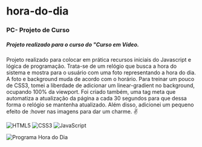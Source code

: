 # hora-do-dia

### PC- Projeto de Curso

##### Projeto realizado para o curso do "Curso em Vídeo.

Projeto realizado para colocar em prática recursos iniciais do Javascript e lógica de programação. Trata-se de um relógio que busca a hora do sistema e mostra para o usuário com uma foto representando a hora do dia. A foto e background muda de acordo com o horário. Para treinar um pouco de CSS3, tomei a liberdade de adicionar um linear-gradient no background, ocupando 100% da viewport.  Foi criado também, uma tag meta que automatiza a atualização da página a cada 30 segundos para que dessa forma o relógio se mantenha atualizado. Além disso, adicionei um pequeno efeito de :hover nas imagens para dar um charme. ✌

![HTML5](https://img.shields.io/badge/html5-%23E34F26.svg?style=for-the-badge&logo=html5&logoColor=white) ![CSS3](https://img.shields.io/badge/css3-%231572B6.svg?style=for-the-badge&logo=css3&logoColor=white) ![JavaScript](https://img.shields.io/badge/javascript-%23323330.svg?style=for-the-badge&logo=javascript&logoColor=%23F7DF1E)

![Programa Hora do Dia](https://images2.imgbox.com/c0/14/BgobCgVs_o.jpg)
